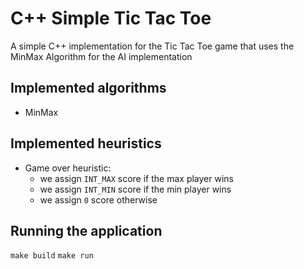 # C++ Simple Tic Tac Toe

A simple C++ implementation for the Tic Tac Toe game that uses the MinMax Algorithm for the AI implementation

## Implemented algorithms

- MinMax

## Implemented heuristics

- Game over heuristic:
    - we assign `INT_MAX` score if the max player wins
    - we assign `INT_MIN` score if the min player wins
    - we assign `0` score otherwise

## Running the application

`make build`
`make run`
